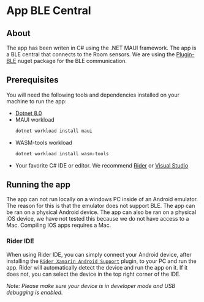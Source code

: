 # App BLE Central

## About
The app has been writen in C# using the .NET MAUI framework. The app is a BLE central that connects to the Room sensors. We are using the [Plugin-BLE](https://github.com/dotnet-bluetooth-le/dotnet-bluetooth-le) nuget package for the BLE communication.

## Prerequisites
You will need the following tools and dependencies installed on your machine to run the app:

* [Dotnet 8.0](https://dotnet.microsoft.com/en-us/download/dotnet/8.0)
* MAUI workload
    ```bash
    dotnet workload install maui
    ```
* WASM-tools workload
    ```bash
    dotnet workload install wasm-tools
    ```
* Your favorite C# IDE or editor. We recommend [Rider](https://www.jetbrains.com/rider/) or [Visual Studio](https://visualstudio.microsoft.com/)

## Running the app
The app can not run locally on a windows PC inside of an Android emulator. The reason for this is that the emulator does not support BLE. The app can be ran on a physical Android device. The app can also be ran on a physical iOS device, we have not tested this because we do not have access to a Mac. Compiling IOS apps requires a Mac.

### Rider IDE
When using Rider IDE, you can simply connect your Android device, after installing the [`Rider Xamarin Android Support`](https://plugins.jetbrains.com/plugin/12056-rider-xamarin-android-support) plugin, to your PC and run the app. Rider will automatically detect the device and run the app on it. If it does not, you can select the device in the top right corner of the IDE.

*Note: Please make sure your device is in developer mode and USB debugging is enabled.*

